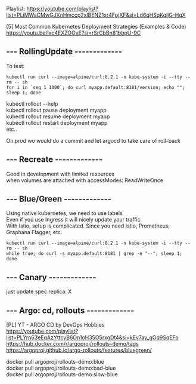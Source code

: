Playlist: https://youtube.com/playlist?list=PLiMWaCMwGJXnHmccp2xlBENZ1xr4FpjXF&si=Ld6qHSqKqljG-HqX

[5]	Most Common Kubernetes Deployment Strategies (Examples & Code)<br>
https://youtu.be/lxc4EXZOOvE?si=rSrCbBn81bbpU-9C

## --- RollingUpdate -------------
To test:
```
kubectl run curl --image=alpine/curl:8.2.1 -n kube-system -i --tty --rm -- sh
for i in `seq 1 1000`; do curl myapp.default:8181/version; echo ""; sleep 1; done
```
kubectl rollout --help<br>
kubectl rollout pause deployment myapp<br>
kubectl rollout resume deployment myapp<br>
kubectl rollout restart deployment myapp<br>
etc..

On prod wo would do a commit and let argocd to take care of roll-back
## --- Recreate -------------
Good in development with limited resources<br>
when volumes are attached with accessModes: ReadWriteOnce 
## --- Blue/Green -------------
Using native kubernetes, we need to use labels<br>
Even if you use Ingress it will nicely update your traffic<br>
With Istio, setup is complicated. Since you need Istio, Prometheus, Graphana Flagger, etc.
```
kubectl run curl --image=alpine/curl:8.2.1 -n kube-system -i --tty --rm -- sh
while true; do curl -s myapp.default:8181 | grep -e "--"; sleep 1; done
```
## --- Canary -------------
just update spec.replica: X 
## --- Argo: cd, rollouts -------------
[PL] YT - ARGO CD by DevOps Hobbies<br>
 https://youtube.com/playlist?list=PLYrn63eEqAzYttcyB6On1oH35O5rxgDt4&si=kEv7ay_gOq9SqEFo <br>
 https://hub.docker.com/r/argoproj/rollouts-demo/tags <br>
 https://argoproj.github.io/argo-rollouts/features/bluegreen/ <br>

docker pull argoproj/rollouts-demo:blue<br>
docker pull argoproj/rollouts-demo:bad-blue<br>
docker pull argoproj/rollouts-demo:slow-blue<br>